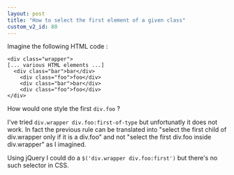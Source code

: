 ```yaml
---
layout: post
title: "How to select the first element of a given class"
custom_v2_id: 80
---
```


<p>Imagine the following HTML code :</p>
<pre class="code"><code lang="html">&lt;div class="wrapper"&gt;<br />[... various HTML elements ...]<br />	&lt;div class="bar"&gt;bar&lt;/div&gt;<br />	&lt;div class="foo"&gt;foo&lt;/div&gt;<br />	&lt;div class="bar"&gt;bar&lt;/div&gt;<br />	&lt;div class="foo"&gt;foo&lt;/div&gt;<br />&lt;/div&gt;</code></pre> <p>How would one style the first <code>div.foo</code> ?</p>
<p>I've tried <code>div.wrapper div.foo:first-of-type</code> but unfortunatly it does not work. In fact the previous rule can be translated into "select the first child of div.wrapper only if it is a div.foo" and not "select the first div.foo inside div.wrapper" as I imagined.</p>
<p>Using jQuery I could do a <code>$('div.wrapper div.foo:first')</code> but there's no such selector in CSS.</p>